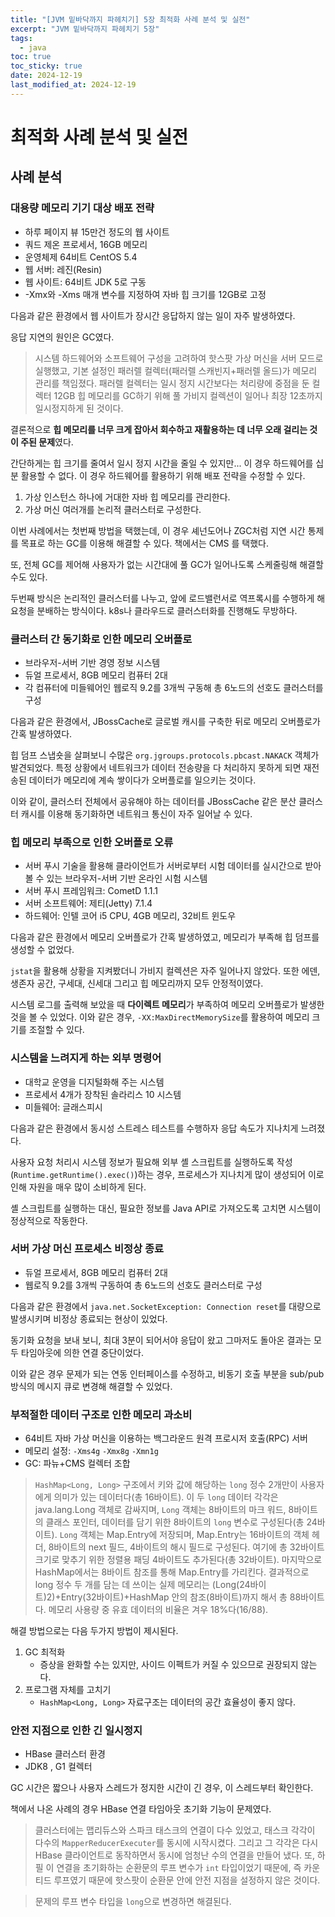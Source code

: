 ```yaml
---
title: "[JVM 밑바닥까지 파헤치기] 5장 최적화 사례 분석 및 실전"
excerpt: "JVM 밑바닥까지 파헤치기 5장"
tags:
  - java
toc: true
toc_sticky: true
date: 2024-12-19
last_modified_at: 2024-12-19
---
```


# 최적화 사례 분석 및 실전

## 사례 분석

### 대용량 메모리 기기 대상 배포 전략

- 하루 페이지 뷰 15만건 정도의 웹 사이트
- 쿼드 제온 프로세서, 16GB 메모리
- 운영체제 64비트 CentOS 5.4
- 웹 서버: 레진(Resin)
- 웹 사이트: 64비트 JDK 5로 구동
- -Xmx와 -Xms 매개 변수를 지정하여 자바 힙 크기를 12GB로 고정

다음과 같은 환경에서 웹 사이트가 장시간 응답하지 않는 일이 자주 발생하였다.

응답 지연의 원인은 GC였다.

> 시스템 하드웨어와 소프트웨어 구성을 고려하여 핫스팟 가상 머신을 서버 모드로 실행했고, 기본 설정인 패러렐 컬렉터(패러렐 스캐빈지+패러렐 올드)가 메모리 관리를 책임졌다. 
> 패러렐 컬렉터는 일시 정지 시간보다는 처리량에 중점을 둔 컬렉터
> 12GB 힙 메모리를 GC하기 위해 풀 가비지 컬렉션이 일어나 최장 12초까지 일시정지하게 된 것이다.

결론적으로 **힙 메모리를 너무 크게 잡아서 회수하고 재활용하는 데 너무 오래 걸리는 것이 주된 문제**였다.

간단하게는 힙 크기를 줄여서 일시 정지 시간을 줄일 수 있지만... 이 경우 하드웨어를 십분 활용할 수 없다.
이 경우 하드웨어를 활용하기 위해 배포 전략을 수정할 수 있다.

1. 가상 인스턴스 하나에 거대한 자바 힙 메모리를 관리한다.
2. 가상 머신 여러개를 논리적 클러스터로 구성한다.

이번 사례에서는 첫번째 방법을 택했는데, 이 경우 셰넌도어나 ZGC처럼 지연 시간 통제를 목표로 하는 GC를 이용해 해결할 수 있다. 책에서는 CMS 를 택했다.

또, 전체 GC를 제어해 사용자가 없는 시간대에 풀 GC가 일어나도록 스케줄링해 해결할 수도 있다.

두번째 방식은 논리적인 클러스터를 나누고, 앞에 로드밸런서로 역프록시를 수행하게 해 요청을 분배하는 방식이다. k8s나 클라우드로 클러스터화를 진행해도 무방하다.

### 클러스터 간 동기화로 인한 메모리 오버플로

- 브라우저-서버 기반 경영 정보 시스템
- 듀얼 프로세서, 8GB 메모리 컴퓨터 2대
- 각 컴퓨터에 미들웨어인 웹로직 9.2를 3개씩 구동해 총 6노드의 선호도 클러스터를 구성

다음과 같은 환경에서, JBossCache로 글로벌 캐시를 구축한 뒤로 메모리 오버플로가 간혹 발생하였다.

힙 덤프 스냅숏을 살펴보니 수많은 `org.jgroups.protocols.pbcast.NAKACK` 객체가 발견되었다.
특정 상황에서 네트워크가 데이터 전송량을 다 처리하지 못하게 되면 재전송된 데이터가 메모리에 계속 쌓이다가 오버플로를 일으키는 것이다.

이와 같이, 클러스터 전체에서 공유해야 하는 데이터를 JBossCache 같은 분산 클러스터 캐시를 이용해 동기화하면 네트워크 통신이 자주 일어날 수 있다.

### 힙 메모리 부족으로 인한 오버플로 오류

- 서버 푸시 기술을 활용해 클라이언트가 서버로부터 시험 데이터를 실시간으로 받아 볼 수 있는 브라우저-서버 기반 온라인 시험 시스템
- 서버 푸시 프레임워크: CometD 1.1.1
- 서버 소프트웨어: 제티(Jetty) 7.1.4
- 하드웨어: 인텔 코어 i5 CPU, 4GB 메모리, 32비트 윈도우

다음과 같은 환경에서 메모리 오버플로가 간혹 발생하였고, 메모리가 부족해 힙 덤프를 생성할 수 없었다.

`jstat`을 활용해 상황을 지켜봤더니 가비지 컬렉션은 자주 일어나지 않았다. 또한 에덴, 생존자 공간, 구세대, 신세대 그리고 힙 메모리까지 모두 안정적이였다. 

시스템 로그를 출력해 보았을 때 **다이렉트 메모리**가 부족하여 메모리 오버플로가 발생한 것을 볼 수 있었다. 이와 같은 경우, `-XX:MaxDirectMemorySize`를 활용하여 메모리 크기를 조절할 수 있다.

### 시스템을 느려지게 하는 외부 명령어

- 대학교 운영을 디지털화해 주는 시스템
- 프로세서 4개가 장착된 솔라리스 10 시스템
- 미들웨어: 글래스피시

다음과 같은 환경에서 동시성 스트레스 테스트를 수행하자 응답 속도가 지나치게 느려졌다.

사용자 요청 처리시 시스템 정보가 필요해 외부 셸 스크립트를 실행하도록 작성(`Runtime.getRuntime().exec()`)하는 경우, 프로세스가 지나치게 많이 생성되어 이로 인해 자원을 매우 많이 소비하게 된다.

셸 스크립트를 실행하는 대신, 필요한 정보를 Java API로 가져오도록 고치면 시스템이 정상적으로 작동한다.

### 서버 가상 머신 프로세스 비정상 종료

- 듀얼 프로세서, 8GB 메모리 컴퓨터 2대 
- 웹로직 9.2를 3개씩 구동하여 총 6노드의 선호도 클러스터로 구성

다음과 같은 환경에서 `java.net.SocketException: Connection reset`를 대량으로 발생시키며 비정상 종료되는 현상이 있었다.

동기화 요청을 보내 보니, 최대 3분이 되어서야 응답이 왔고 그마저도 돌아온 결과는 모두 타임아웃에 의한 연결 중단이었다. 

이와 같은 경우 문제가 되는 연동 인터페이스를 수정하고, 비동기 호출 부분을 sub/pub방식의 메시지 큐로 변경해 해결할 수 있었다.

### 부적절한 데이터 구조로 인한 메모리 과소비

- 64비트 자바 가상 머신을 이용하는 백그라운드 원격 프로시저 호출(RPC) 서버
- 메모리 설정: `-Xms4g` `-Xmx8g` `-Xmn1g`
- GC: 파뉴+CMS 컬렉터 조합

> `HashMap<Long, Long>` 구조에서 키와 값에 해당하는 `long` 정수 2개만이 사용자에게 의미가 있는 데이터다(총 16바이트). 이 두 `long` 데이터 각각은 java.lang.Long 객체로 감싸지며, `Long` 객체는 8바이트의 마크 워드, 8바이트의 클래스 포인터, 데이터를 담기 위한 8바이트의 `long` 변수로 구성된다(총 24바이트). `Long` 객체는 Map.Entry에 저장되며, Map.Entry는 16바이트의 객체 헤더, 8바이트의 next 필드, 4바이트의 해시 필드로 구성된다. 여기에 총 32바이트 크기로 맞추기 위한 정렬용 패딩 4바이트도 추가된다(총 32바이트). 마지막으로 HashMap에서는 8바이트 참조를 통해 Map.Entry를 가리킨다. 결과적으로 long 정수 두 개를 담는 데 쓰이는 실제 메모리는 (Long(24바이트)2)+Entry(32바이트)+HashMap 안의 참조(8바이트)까지 해서 총 88바이트다. 메모리 사용량 중 유효 데이터의 비율은 겨우 18%다(16/88).


해결 방법으로는 다음 두가지 방법이 제시된다.

1. GC 최적화
	- 증상을 완화할 수는 있지만, 사이드 이펙트가 커질 수 있으므로 권장되지 않는다.
2. 프로그램 자체를 고치기
	- `HashMap<Long, Long>` 자료구조는 데이터의 공간 효율성이 좋지 않다.


### 안전 지점으로 인한 긴 일시정지

- HBase 클러스터 환경
- JDK8 , G1 컬렉터

GC 시간은 짧으나 사용자 스레드가 정지한 시간이 긴 경우, 이 스레드부터 확인한다.

책에서 나온 사례의 경우 HBase 연결 타임아웃 초기화 기능이 문제였다. 

> 클러스터에는 맵리듀스와 스파크 태스크의 연결이 다수 있었고, 태스크 각각이 다수의  `MapperReducerExecuter`를 동시에 시작시켰다. 그리고 그 각각은 다시 HBase 클라이언트로 동작하면서 동시에 엄청난 수의 연결을 만들어 냈다. 또, 하필 이 연결을 초기화하는 순환문의 루프 변수가 `int` 타입이었기 때문에, 즉 카운티드 루프였기 때문에 핫스팟이 순환문 안에 안전 지점을 설정하지 않은 것이다.


> 문제의 루프 변수 타입을 `long`으로 변경하면 해결된다.